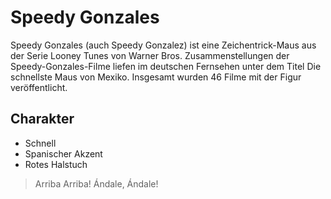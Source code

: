 # Speedy Gonzales

Speedy Gonzales (auch Speedy Gonzalez) ist eine Zeichentrick-Maus aus der Serie Looney Tunes von Warner Bros. Zusammenstellungen der Speedy-Gonzales-Filme liefen im deutschen Fernsehen unter dem Titel Die schnellste Maus von Mexiko. Insgesamt wurden 46 Filme mit der Figur veröffentlicht.

## Charakter

* Schnell
* Spanischer Akzent
* Rotes Halstuch

> Arriba Arriba!
> Ándale, Ándale!
